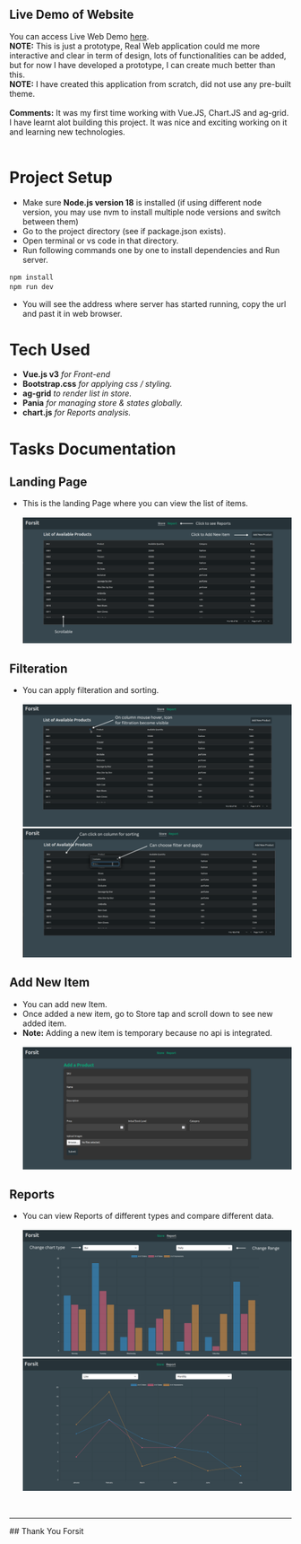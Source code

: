 ## Live Demo of Website

You can access Live Web Demo [here](https://652181baac0ed713e250cff8--admirable-twilight-b5ca40.netlify.app/). <br/>
**NOTE:** This is just a prototype, Real Web application could me more interactive and clear in term of design, lots of functionalities can be added, but for now I have developed a prototype, I can create much better than this.<br/>
**NOTE:** I have created this application from scratch, did not use any pre-built theme.
<br/><br/>
**Comments:** It was my first time working with Vue.JS, Chart.JS and ag-grid. I have learnt alot building this project. It was nice and exciting working on it and learning new technologies.
<br/><br/>
# Project Setup

* Make sure **Node.js version 18** is installed (if using different node version, you may use nvm to install multiple node versions and switch between them)
* Go to the project directory (see if package.json exists).
* Open terminal or vs code in that directory.
* Run following commands one by one to install dependencies and Run server.

```sh
npm install
npm run dev
```
* You will see the address where server has started running, copy the url and past it in web browser.


# Tech Used
* **Vue.js v3** *for Front-end*
* **Bootstrap.css** *for applying css / styling.*
* **ag-grid** *to render list in store.*
* **Pania** *for managing store & states globally.*
* **chart.js** *for Reports analysis.*


# Tasks Documentation
##  Landing Page
* This is the landing Page where you can view the list of items.<br /><br />
![Landing Page.](/docImages/LandingPage.png)

## Filteration
* You can apply filteration and sorting.<br /><br />
![Filteration.](/docImages/Filter-01.png)<br />
![Filteration.](/docImages/Filter-02.png)

## Add New Item
* You can add new Item.
* Once added a new item, go to Store tap and scroll down to see new added item.
* **Note:** Adding a new item is temporary because no api is integrated.<br /><br />
![Add new items.](/docImages/Addnewitem.png)<br />

## Reports
* You can view Reports of different types and compare different data.<br /><br />
![Reports.](/docImages/Reports-01.png)<br />
![Reports.](/docImages/Reports-02.png)
<br />
<hr />
## Thank You Forsit